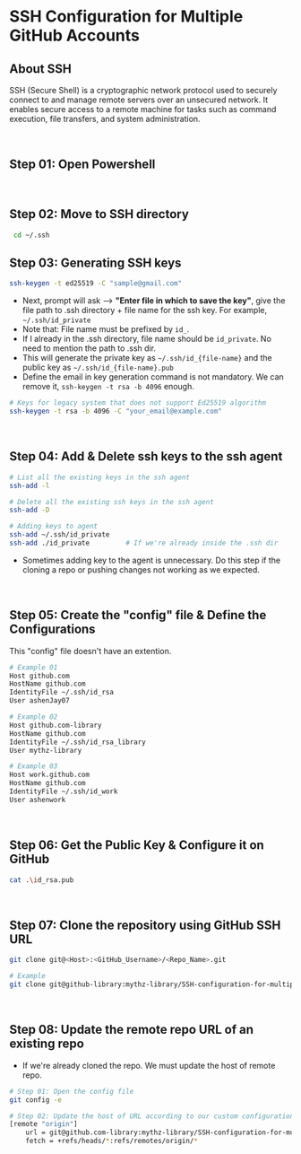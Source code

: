 # SSH Configuration for Multiple GitHub Accounts

## About SSH

SSH (Secure Shell) is a cryptographic network protocol used to securely connect to and manage remote servers over an unsecured network. It enables secure access to a remote machine for tasks such as command execution, file transfers, and system administration.

<br/>

## Step 01: Open Powershell

<br/>

## Step 02: Move to SSH directory

```sh
 cd ~/.ssh
```

## Step 03: Generating SSH keys

```sh
ssh-keygen -t ed25519 -C "sample@gmail.com"

```

- Next, prompt will ask --> **"Enter file in which to save the key"**, give the file path to .ssh directory + file name for the ssh key. For example, `~/.ssh/id_private`
- Note that: File name must be prefixed by `id_`.
- If I already in the .ssh directory, file name should be `id_private`. No need to mention the path to .ssh dir.
- This will generate the private key as `~/.ssh/id_{file-name}` and the public key as `~/.ssh/id_{file-name}.pub`
- Define the email in key generation command is not mandatory. We can remove it, `ssh-keygen -t rsa -b 4096` enough.

```sh
# Keys for legacy system that does not support Ed25519 algorithm
ssh-keygen -t rsa -b 4096 -C "your_email@example.com"
```

<br/>

## Step 04: Add & Delete ssh keys to the ssh agent

```sh
# List all the existing keys in the ssh agent
ssh-add -l

# Delete all the existing ssh keys in the ssh agent
ssh-add -D

# Adding keys to agent
ssh-add ~/.ssh/id_private
ssh-add ./id_private         # If we're already inside the .ssh dir
```

- Sometimes adding key to the agent is unnecessary. Do this step if the cloning a repo or pushing changes not working as we expected.

<br/>

## Step 05: Create the "config" file & Define the Configurations

This "config" file doesn't have an extention.

```sh
# Example 01
Host github.com
HostName github.com
IdentityFile ~/.ssh/id_rsa
User ashenJay07

# Example 02
Host github.com-library
HostName github.com
IdentityFile ~/.ssh/id_rsa_library
User mythz-library

# Example 03
Host work.github.com
HostName github.com
IdentityFile ~/.ssh/id_work
User ashenwork
```

<br/>

## Step 06: Get the Public Key & Configure it on GitHub

```sh
cat .\id_rsa.pub
```

<br/>

## Step 07: Clone the repository using GitHub SSH URL

```sh
git clone git@<Host>:<GitHub_Username>/<Repo_Name>.git
```

```sh
# Example
git clone git@github-library:mythz-library/SSH-configuration-for-multiple-GitHub-accounts.git
```

<br/>

## Step 08: Update the remote repo URL of an existing repo

- If we're already cloned the repo. We must update the host of remote repo.

```sh
# Step 01: Open the config file
git config -e

# Step 02: Update the host of URL according to our custom configurations (github.com --> github.com-library)
[remote "origin"]
	url = git@github.com-library:mythz-library/SSH-configuration-for-multiple-GitHub-accounts.git
	fetch = +refs/heads/*:refs/remotes/origin/*

```
